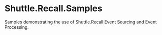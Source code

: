 # Shuttle.Recall.Samples

Samples demonstrating the use of Shuttle.Recall Event Sourcing and Event Processing.
